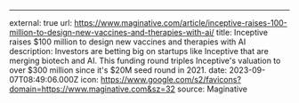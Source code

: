 ---
external: true
url: https://www.maginative.com/article/inceptive-raises-100-million-to-design-new-vaccines-and-therapies-with-ai/
title: Inceptive raises $100 million to design new vaccines and therapies with AI
description: Investors are betting big on startups like Inceptive that are merging biotech and AI. This funding round triples Inceptive's valuation to over $300 million since it's $20M seed round in 2021.
date: 2023-09-07T08:49:06.000Z
icon: https://www.google.com/s2/favicons?domain=https://www.maginative.com&sz=32
source: Maginative
